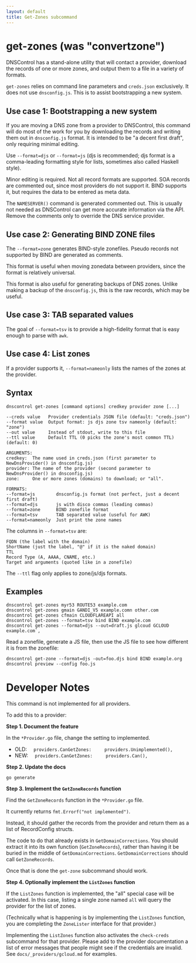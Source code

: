 ```yaml
---
layout: default
title: Get-Zones subcommand
---
```


# get-zones (was "convertzone")

DNSControl has a stand-alone utility that will contact a provider,
download the records of one or more zones, and output them to a file
in a variety of formats.

`get-zones` relies on command line parameters and `creds.json`
exclusively.  It does not use `dnsconfig.js`. This is to assist
bootstrapping a new system.

## Use case 1: Bootstrapping a new system

If you are moving a DNS zone from a provider to DNSControl, this
command will do most of the work for you by downloading the records
and writing them out in `dnsconfig.js` format. It is intended to be
"a decent first draft", only requiring minimal editing.

Use `--format=djs` or `--format=js` (djs is recommended; djs format is a
comma-leading formatting style for lists, sometimes also called Haskell style).

Minor editing is required. Not all record formats are supported.
SOA records are commented out, since most providers do not support it.
BIND supports it, but requires the data to be entered as meta data.

The `NAMESERVER()` command is generated commented out. This is usually
not needed as DNSControl can get more accurate information via the
API. Remove the comments only to override the DNS service provider.

## Use case 2: Generating BIND ZONE files

The `--format=zone` generates BIND-style zonefiles. Pseudo records not
supported by BIND are generated as comments.

This format is useful when moving zonedata between providers, since
the format is relatively universal.

This format is also useful for generating backups of DNS zones. Unlike
making a backup of the `dnsconfig.js`, this is the raw records, which
may be useful.

## Use case 3: TAB separated values

The goal of `--format=tsv` is to provide a high-fidelity format that is easy
enough to parse with `awk`.

## Use case 4: List zones

If a provider supports it, `--format=nameonly` lists the names of the
zones at the provider.


## Syntax

    dnscontrol get-zones [command options] credkey provider zone [...]

    --creds value   Provider credentials JSON file (default: "creds.json")
    --format value  Output format: js djs zone tsv nameonly (default: "zone")
    --out value     Instead of stdout, write to this file
    --ttl value     Default TTL (0 picks the zone's most common TTL) (default: 0)

    ARGUMENTS:
    credkey:  The name used in creds.json (first parameter to NewDnsProvider() in dnsconfig.js)
    provider: The name of the provider (second parameter to NewDnsProvider() in dnsconfig.js)
    zone:     One or more zones (domains) to download; or "all".

    FORMATS:
    --format=js        dnsconfig.js format (not perfect, just a decent first draft)
    --format=djs       js with disco commas (leading commas)
    --format=zone      BIND zonefile format
    --format=tsv       TAB separated value (useful for AWK)
    --format=nameonly  Just print the zone names

The columns in `--format=tsv` are:

    FQDN (the label with the domain)
    ShortName (just the label, "@" if it is the naked domain)
    TTL
    Record Type (A, AAAA, CNAME, etc.)
    Target and arguments (quoted like in a zonefile)

The `--ttl` flag only applies to zone/js/djs formats.

## Examples

    dnscontrol get-zones myr53 ROUTE53 example.com
    dnscontrol get-zones gmain GANDI_V5 example.comn other.com
    dnscontrol get-zones cfmain CLOUDFLAREAPI all
    dnscontrol get-zones --format=tsv bind BIND example.com
    dnscontrol get-zones --format=djs --out=draft.js glcoud GCLOUD example.com`,

Read a zonefile, generate a JS file, then use the JS file to see how
different it is from the zonefile:

    dnscontrol get-zone --format=djs -out=foo.djs bind BIND example.org
    dnscontrol preview --config foo.js

# Developer Notes

This command is not implemented for all providers.

To add this to a provider:

**Step 1. Document the feature**

In the `*Provider.go` file, change the setting to implemented.

* OLD: `  providers.CanGetZones:     providers.Unimplemented(),`
* NEW: `  providers.CanGetZones:     providers.Can(),`

**Step 2. Update the docs**

```
go generate
```

**Step 3. Implement the `GetZoneRecords` function**

Find the `GetZoneRecords` function in the `*Provider.go` file.

It currently returns `fmt.Errorf("not implemented")`.

Instead, it should gather the records from the provider
and return them as a list of RecordConfig structs.

The code to do that already exists in `GetDomainCorrections`.
You should extract it into its own function (`GetZoneRecords`), rather
than having it be buried in the middle of `GetDomainCorrections`.
`GetDomainCorrections` should call `GetZoneRecords`.

Once that is done the `get-zone` subcommand should work.

**Step 4. Optionally implement the `ListZones` function**

If the `ListZones` function is implemented, the "all" special case
will be activated.  In this case, listing a single zone named `all`
will query the provider for the list of zones.

(Technically what is happening is by implementing the `ListZones`
function, you are completing the `ZoneLister` interface for that
provider.)

Implementing the `ListZones` function also activates the `check-creds`
subcommand for that provider. Please add to the provider documentation
a list of error messages that people might see if the credentials are
invalid.  See `docs/_providers/gcloud.md` for examples.
